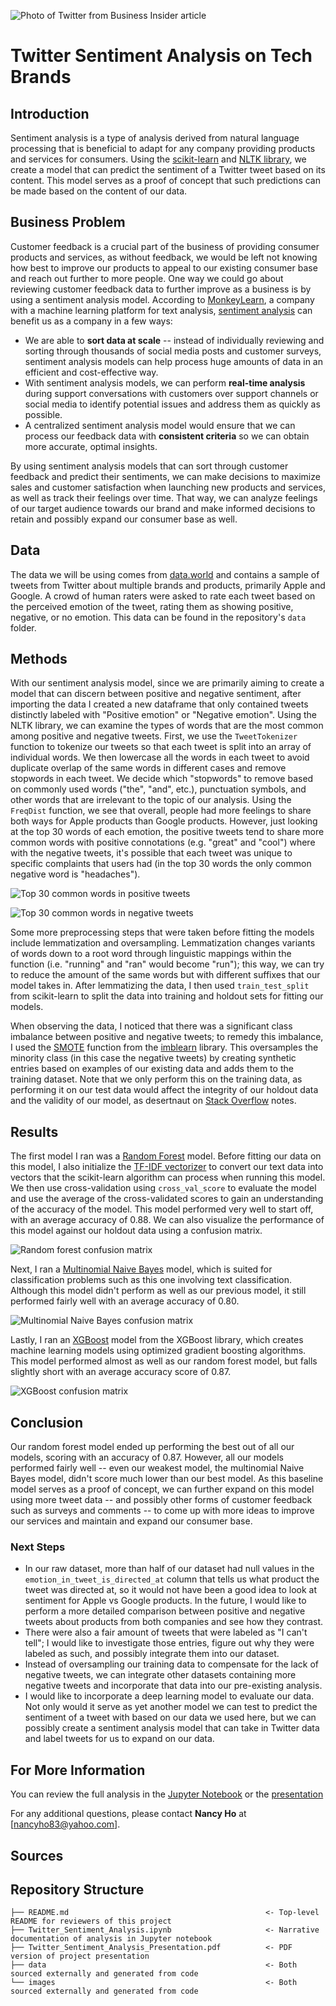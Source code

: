 ![Photo of Twitter from Business Insider article](https://i.insider.com/5d5fea4746552c5c523a3e03?width=1200&format=jpeg)

# Twitter Sentiment Analysis on Tech Brands

## Introduction
Sentiment analysis is a type of analysis derived from natural language processing that is beneficial to adapt for any company providing products and services for consumers. Using the [scikit-learn](https://scikit-learn.org/stable/index.html) and [NLTK library](http://www.nltk.org/index.html), we create a model that can predict the sentiment of a Twitter tweet based on its content. This model serves as a proof of concept that such predictions can be made based on the content of our data.

## Business Problem
Customer feedback is a crucial part of the business of providing consumer products and services, as without feedback, we would be left not knowing how best to improve our products to appeal to our existing consumer base and reach out further to more people. One way we could go about reviewing customer feedback data to further improve as a business is by using a sentiment analysis model. According to [MonkeyLearn](https://monkeylearn.com/), a company with a machine learning platform for text analysis, [sentiment analysis](https://monkeylearn.com/sentiment-analysis/) can benefit us as a company in a few ways: 

- We are able to **sort data at scale** -- instead of individually reviewing and sorting through thousands of social media posts and customer surveys, sentiment analysis models can help process huge amounts of data in an efficient and cost-effective way.
- With sentiment analysis models, we can perform **real-time analysis** during support conversations with customers over support channels or social media to  identify potential issues and address them as quickly as possible.
- A centralized sentiment analysis model would ensure that we can process our feedback data with **consistent criteria** so we can obtain more accurate, optimal insights.

By using sentiment analysis models that can sort through customer feedback and predict their sentiments, we can make decisions to maximize sales and customer satisfaction when launching new products and services, as well as track their feelings over time. That way, we can analyze feelings of our target audience towards our brand and make informed decisions to retain and possibly expand our consumer base as well.

## Data
The data we will be using comes from [data.world](https://data.world/crowdflower/brands-and-product-emotions) and contains a sample of tweets from Twitter about multiple brands and products, primarily Apple and Google. A crowd of human raters were asked to rate each tweet based on the perceived emotion of the tweet, rating them as showing positive, negative, or no emotion. This data can be found in the repository's `data` folder.

## Methods
With our sentiment analysis model, since we are primarily aiming to create a model that can discern between positive and negative sentiment, after importing the data I created a new dataframe that only contained tweets distinctly labeled with "Positive emotion" or "Negative emotion". Using the NLTK library, we can examine the types of words that are the most common among positive and negative tweets. First, we use the `TweetTokenizer` function to tokenize our tweets so that each tweet is split into an array of individual words. We then lowercase all the words in each tweet to avoid duplicate overlap of the same words in different cases and remove stopwords in each tweet. We decide which "stopwords" to remove based on commonly used words ("the", "and", etc.), punctuation symbols, and other words that are irrelevant to the topic of our analysis. Using the `FreqDist` function, we see that overall, people had more feelings to share both ways for Apple products than Google products. However, just looking at the top 30 words of each emotion, the positive tweets tend to share more common words with positive connotations (e.g. "great" and "cool") where with the negative tweets, it's possible that each tweet was unique to specific complaints that users had (in the top 30 words the only common negative word is "headaches").

![Top 30 common words in positive tweets](images/freqdist_positive.png)

![Top 30 common words in negative tweets](images/freqdist_negative.png)

Some more preprocessing steps that were taken before fitting the models include lemmatization and oversampling. Lemmatization changes variants of words down to a root word through linguistic mappings within the function (i.e. "running" and "ran" would become "run"); this way, we can try to reduce the amount of the same words but with different suffixes that our model takes in. After lemmatizing the data, I then used `train_test_split` from scikit-learn to split the data into training and holdout sets for fitting our models. 

When observing the data, I noticed that there was a significant class imbalance between positive and negative tweets; to remedy this imbalance, I used the [SMOTE](https://imbalanced-learn.org/stable/references/generated/imblearn.over_sampling.SMOTE.html) function from the [imblearn](https://imbalanced-learn.org/stable/index.html) library. This oversamples the minority class (in this case the negative tweets) by creating synthetic entries based on examples of our existing data and adds them to the training dataset. Note that we only perform this on the training data, as performing it on our test data would affect the integrity of our holdout data and the validity of our model, as desertnaut on [Stack Overflow](https://stackoverflow.com/questions/48805063/balance-classes-in-cross-validation/48810493#48810493) notes.


## Results
The first model I ran was a [Random Forest](https://scikit-learn.org/stable/modules/generated/sklearn.ensemble.RandomForestClassifier.html) model. Before fitting our data on this model, I also initialize the [TF-IDF vectorizer](https://scikit-learn.org/stable/modules/generated/sklearn.feature_extraction.text.TfidfVectorizer.html) to convert our text data into vectors that the scikit-learn algorithm can process when running this model. We then use cross-validation using `cross_val_score` to evaluate the model and use the average of the cross-validated scores to gain an understanding of the accuracy of the model. This model performed very well to start off, with an average accuracy of 0.88. We can also visualize the performance of this model against our holdout data using a confusion matrix.

![Random forest confusion matrix](images/rf_confusion_matrix.png)

Next, I ran a [Multinomial Naive Bayes](https://scikit-learn.org/stable/modules/generated/sklearn.naive_bayes.MultinomialNB.html) model, which is suited for classification problems such as this one involving text classification. Although this model didn't perform as well as our previous model, it still performed fairly well with an average accuracy of 0.80.

![Multinomial Naive Bayes confusion matrix](images/mnb_confusion_matrix.png)

Lastly, I ran an [XGBoost](https://xgboost.readthedocs.io/en/latest/python/python_api.html#module-xgboost.sklearn) model from the XGBoost library, which creates machine learning models using optimized gradient boosting algorithms. This model performed almost as well as our random forest model, but falls slightly short with an average accuracy score of 0.87. 

![XGBoost confusion matrix](images/xgb_confusion_matrix)

## Conclusion
Our random forest model ended up performing the best out of all our models, scoring with an accuracy of 0.87. However, all our models performed fairly well -- even our weakest model, the multinomial Naive Bayes model, didn't score much lower than our best model. As this baseline model serves as a proof of concept, we can further expand on this model using more tweet data -- and possibly other forms of customer feedback such as surveys and comments -- to come up with more ideas to improve our services and maintain and expand our consumer base.

### Next Steps
- In our raw dataset, more than half of our dataset had null values in the `emotion_in_tweet_is_directed_at` column that tells us what product the tweet was directed at, so it would not have been a good idea to look at sentiment for Apple vs Google products. In the future, I would like to perform a more detailed comparison between positive and negative tweets about products from both companies and see how they contrast.
- There were also a fair amount of tweets that were labeled as "I can't tell"; I would like to investigate those entries, figure out why they were labeled as such, and possibly integrate them into our dataset.
- Instead of oversampling our training data to compensate for the lack of negative tweets, we can integrate other datasets containing more negative tweets and incorporate that data into our pre-existing analysis.
- I would like to incorporate a deep learning model to evaluate our data. Not only would it serve as yet another model we can test to predict the sentiment of a tweet with based on our data we used here, but we can possibly create a sentiment analysis model that can take in Twitter data and label tweets for us to expand on our data.

## For More Information
You can review the full analysis in the [Jupyter Notebook](./Twitter_Sentiment_Analysis.ipynb) or the [presentation](./Twitter_Sentiment_Analysis_Presentation.pdf)

For any additional questions, please contact **Nancy Ho** at [nancyho83@yahoo.com].


## Sources


## Repository Structure
```
├── README.md                                            <- Top-level README for reviewers of this project
├── Twitter_Sentiment_Analysis.ipynb                     <- Narrative documentation of analysis in Jupyter notebook
├── Twitter_Sentiment_Analysis_Presentation.pdf          <- PDF version of project presentation
├── data                                                 <- Both sourced externally and generated from code
└── images                                               <- Both sourced externally and generated from code
```